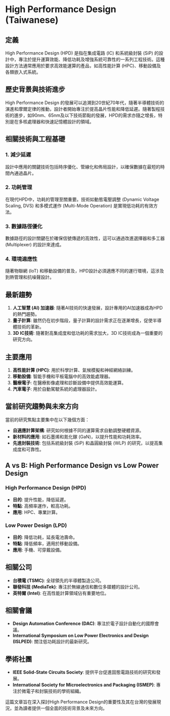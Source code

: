 # High Performance Design (Taiwanese)

## 定義

High Performance Design (HPD) 是指在集成電路 (IC) 和系統級封裝 (SiP) 的設計中，專注於提升運算效能、降低功耗及增強系統可靠性的一系列工程技術。這種設計方法通常應用於要求高效能運算的產品，如高性能計算 (HPC)、移動設備及各類嵌入式系統。

## 歷史背景與技術進步

High Performance Design 的發展可以追溯到20世紀70年代，隨著半導體技術的演進和摩爾定律的推動，設計者開始專注於提高晶片性能和降低延遲。隨著製程技術的進步，如90nm、65nm及以下技術節點的發展，HPD的需求亦隨之增長，特別是在多核處理器和快速記憶體設計的領域。

## 相關技術與工程基礎

### 1. 減少延遲
設計中應用的關鍵技術包括時序優化、管線化和佈局設計，以確保數據在最短的時間內通過晶片。

### 2. 功耗管理
在現代HPD中，功耗的管理至關重要。技術如動態電壓調整 (Dynamic Voltage Scaling, DVS) 和多模式運作 (Multi-Mode Operation) 是實現低功耗的有效方法。

### 3. 數據路徑優化
數據路徑的設計關鍵在於確保信號傳遞的高效性，這可以通過改進選擇器和多工器 (Multiplexer) 的設計來達成。

### 4. 環境適應性
隨著物聯網 (IoT) 和移動設備的普及，HPD設計必須適應不同的運行環境，這涉及到熱管理和抗噪聲設計。

## 最新趨勢

1. **人工智慧 (AI) 加速器**: 隨著AI技術的快速發展，設計專用的AI加速器成為HPD的熱門趨勢。
2. **量子計算**: 雖然仍在初步階段，量子計算的設計需求正在逐漸增長，促使半導體技術的革新。
3. **3D IC技術**: 隨著對高集成度和低功耗的需求加大，3D IC技術成為一個重要的研究方向。

## 主要應用

1. **高性能計算 (HPC)**: 用於科學計算、氣候模擬和神經網絡訓練。
2. **移動設備**: 智能手機和平板電腦中的高效能處理器。
3. **醫療電子**: 在醫療影像處理和診斷設備中提供高效能運算。
4. **汽車電子**: 用於自動駕駛系統的處理器設計。

## 當前研究趨勢與未來方向

當前的研究焦點主要集中在以下幾個方面：

- **自適應計算架構**: 研究如何根據不同的運算需求自動調整硬體資源。
- **新材料的應用**: 如石墨烯和氮化鎵 (GaN)，以提升性能和功耗效率。
- **先進封裝技術**: 包括系統級封裝 (SiP) 和晶圓級封裝 (WLP) 的研究，以提高集成度和可靠性。

## A vs B: High Performance Design vs Low Power Design

### High Performance Design (HPD)
- **目的**: 提升性能，降低延遲。
- **特點**: 高頻率運作，較高功耗。
- **應用**: HPC、專業計算。

### Low Power Design (LPD)
- **目的**: 降低功耗，延長電池壽命。
- **特點**: 降低頻率，適用於移動設備。
- **應用**: 手機、可穿戴設備。

## 相關公司

- **台積電 (TSMC)**: 全球領先的半導體製造公司。
- **聯發科技 (MediaTek)**: 專注於無線通信和數位多媒體的設計公司。
- **英特爾 (Intel)**: 在高性能計算領域佔有重要地位。

## 相關會議

- **Design Automation Conference (DAC)**: 專注於電子設計自動化的國際會議。
- **International Symposium on Low Power Electronics and Design (ISLPED)**: 關注低功耗設計的最新研究。

## 學術社團

- **IEEE Solid-State Circuits Society**: 提供平台促進固態電路技術的研究和發展。
- **International Society for Microelectronics and Packaging (ISMEP)**: 專注於微電子和封裝技術的學術組織。

這篇文章旨在深入探討High Performance Design的重要性及其在台灣的發展現況，並為讀者提供一個全面的技術背景及未來方向。